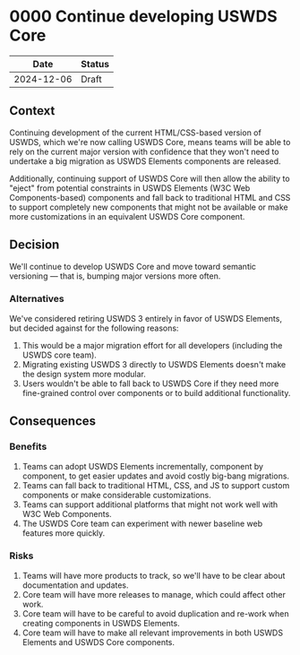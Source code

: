 <!--
The record number and the title should be in the filename.
For example:
/decisions/0000-adr-title.md
-->

<!--
PR Title:
ADR Proposal: A brief description
-->

# 0000 Continue developing USWDS Core

| Date       | Status |
| ---------- | ------ |
| 2024-12-06 | Draft  |

<!--
Status options:
- Draft
- Proposed
- Approved
- Rejected
- Deprecated
- Superseded
-->

## Context

Continuing development of the current HTML/CSS-based version of USWDS, which we're now calling USWDS Core, means teams will be able to rely on the current major version with confidence that they won't need to undertake a big migration as USWDS Elements components are released.

Additionally, continuing support of USWDS Core will then allow the ability to "eject" from potential constraints in USWDS Elements (W3C Web Components-based) components and fall back to traditional HTML and CSS to support completely new components that might not be available or make more customizations in an equivalent USWDS Core component.

## Decision

We'll continue to develop USWDS Core and move toward semantic versioning — that is, bumping major versions more often.

### Alternatives

We've considered retiring USWDS 3 entirely in favor of USWDS Elements, but decided against for the following reasons:

1. This would be a major migration effort for all developers (including the USWDS core team).
1. Migrating existing USWDS 3 directly to USWDS Elements doesn't make the design system more modular.
1. Users wouldn't be able to fall back to USWDS Core if they need more fine-grained control over components or to build additional functionality.

<!--
Options considered (with benefits and risks/mitigations), assumptions, choice made, and reasoning.
-->

## Consequences

### Benefits

1. Teams can adopt USWDS Elements incrementally, component by component, to get easier updates and avoid costly big-bang migrations.
1. Teams can fall back to traditional HTML, CSS, and JS to support custom components or make considerable customizations.
1. Teams can support additional platforms that might not work well with W3C Web Components.
1. The USWDS Core team can experiment with newer baseline web features more quickly.

### Risks

1. Teams will have more products to track, so we'll have to be clear about documentation and updates.
1. Core team will have more releases to manage, which could affect other work.
1. Core team will have to be careful to avoid duplication and re-work when creating components in USWDS Elements.
1. Core team will have to make all relevant improvements in both USWDS Elements and USWDS Core components.

